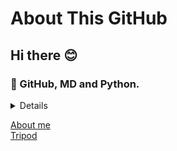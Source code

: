 # About This GitHub
## Hi there 😊
### 🌱 GitHub, MD and Python.
<details>
<summary>Details</summary>
1. GitHub<br>
2. Markdown<br>
3. Python<br>
</details>


[About me](https://hkkmwong.github.io/hkkmwong)
<br>
[Tripod](https://hkkmwong.github.io/tripod_abs)
<br>


<!--
**hkkmwong/hkkmwong** is a ✨ _special_ ✨ repository because its `README.md` (this file) appears on your GitHub profile.

Here are some ideas to get you started:

- 🔭 I’m currently working on ...
- 🌱 I’m currently learning ...
- 👯 I’m looking to collaborate on ...
- 🤔 I’m looking for help with ...
- 💬 Ask me about ...
- 📫 How to reach me: ...
- 😄 Pronouns: ...
- ⚡ Fun fact: ...
-->
